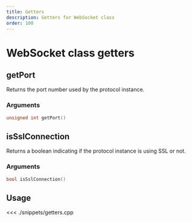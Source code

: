 ```yaml
---
title: Getters
description: Getters for WebSocket class
order: 100
---
```


# WebSocket class getters

## getPort

Returns the port number used by the protocol instance.

### Arguments

```cpp
unsigned int getPort()
```

## isSslConnection

Returns a boolean indicating if the protocol instance is using SSL or not.

### Arguments

```cpp
bool isSslConnection()
```

## Usage

<<< ./snippets/getters.cpp
